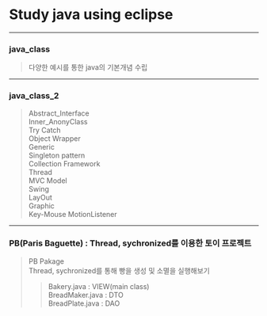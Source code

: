 # Study java using eclipse
------------------------
### java_class
> 다양한 예시를 통한 java의 기본개념 수립
------------------------
### java_class_2  
> Abstract_Interface  
> Inner_AnonyClass  
> Try Catch  
> Object Wrapper  
> Generic  
> Singleton pattern  
> Collection Framework  
> Thread  
> MVC Model  
> Swing  
> LayOut   
> Graphic    
> Key-Mouse MotionListener  
------------------------
### PB(Paris Baguette) : Thread, sychronized를 이용한 토이 프로젝트
>PB Pakage     
> Thread, sychronized를 통해 빵을 생성 및 소멸을 실행해보기    
>> Bakery.java : VIEW(main class)  
>> BreadMaker.java : DTO  
>> BreadPlate.java : DAO  



